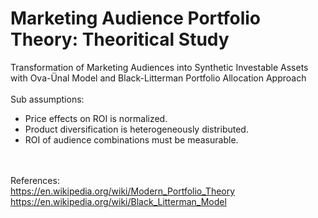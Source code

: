 # Marketing Audience Portfolio Theory: Theoritical Study
Transformation of Marketing Audiences into Synthetic Investable Assets with Ova-Ünal Model and Black-Litterman Portfolio Allocation Approach
<br><br>
Sub assumptions:
<br>
<ul>
<li>Price effects on ROI is normalized.</li>
<li>Product diversification is heterogeneously distributed.</li>
<li>ROI of audience combinations must be measurable.</li>
</ul>
<br><br>
References:<br>
<a href="https://en.wikipedia.org/wiki/Modern_portfolio_theory">https://en.wikipedia.org/wiki/Modern_Portfolio_Theory</a><br>
<a href="https://en.wikipedia.org/wiki/Black%E2%80%93Litterman_model">https://en.wikipedia.org/wiki/Black_Litterman_Model</a>
